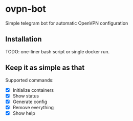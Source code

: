 # ovpn-bot
Simple telegram bot for automatic OpenVPN configuration

## Installation

TODO: one-liner bash script or single docker run.

## Keep it as simple as that

Supported commands:
- [X] Initialize containers
- [X] Show status
- [X] Generate config
- [X] Remove everything
- [X] Show help
